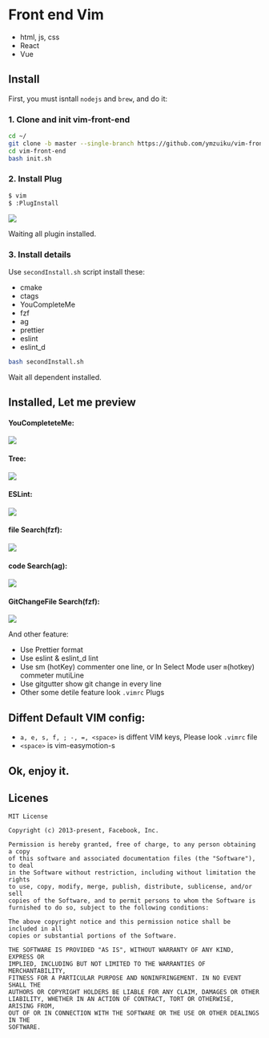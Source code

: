 # Front end Vim

- html, js, css
- React
- Vue


## Install

First, you must isntall `nodejs` and `brew`, and do it:

### 1. Clone and init vim-front-end

```sh
cd ~/
git clone -b master --single-branch https://github.com/ymzuiku/vim-front-end
cd vim-front-end
bash init.sh
```

### 2. Install Plug

```sh
$ vim
$ :PlugInstall
```

![](./img/installPlug.png)

Waiting all plugin installed.

### 3. Install details

Use `secondInstall.sh` script install these:

- cmake
- ctags
- YouCompleteMe
- fzf
- ag
- prettier
- eslint
- eslint_d

```sh
bash secondInstall.sh
```

Wait all dependent installed.

## Installed, Let me preview

#### YouCompleteteMe:

![](./img/YouCompleteMe.png)

#### Tree:

![](./img/tree.png)

#### ESLint:

![](./img/eslint.png)

#### file Search(fzf):

![](./img/fzf.png)

#### code Search(ag):

![](./img/ag.png)

#### GitChangeFile Search(fzf):

![](./img/gitfile.png)

And other feature:

- Use Prettier format
- Use eslint & eslint_d lint
- Use sm (hotKey) commenter one line, or In Select Mode user `m`(hotkey) commeter mutiLine
- Use gitgutter show git change in every line
- Other some detile feature look `.vimrc` Plugs

## Diffent Default VIM config:

- `a, e, s, f, ; -, =, <space>` is diffent VIM keys, Please look `.vimrc` file
- `<space>` is vim-easymotion-s


## Ok, enjoy it.

## Licenes

```
MIT License

Copyright (c) 2013-present, Facebook, Inc.

Permission is hereby granted, free of charge, to any person obtaining a copy
of this software and associated documentation files (the "Software"), to deal
in the Software without restriction, including without limitation the rights
to use, copy, modify, merge, publish, distribute, sublicense, and/or sell
copies of the Software, and to permit persons to whom the Software is
furnished to do so, subject to the following conditions:

The above copyright notice and this permission notice shall be included in all
copies or substantial portions of the Software.

THE SOFTWARE IS PROVIDED "AS IS", WITHOUT WARRANTY OF ANY KIND, EXPRESS OR
IMPLIED, INCLUDING BUT NOT LIMITED TO THE WARRANTIES OF MERCHANTABILITY,
FITNESS FOR A PARTICULAR PURPOSE AND NONINFRINGEMENT. IN NO EVENT SHALL THE
AUTHORS OR COPYRIGHT HOLDERS BE LIABLE FOR ANY CLAIM, DAMAGES OR OTHER
LIABILITY, WHETHER IN AN ACTION OF CONTRACT, TORT OR OTHERWISE, ARISING FROM,
OUT OF OR IN CONNECTION WITH THE SOFTWARE OR THE USE OR OTHER DEALINGS IN THE
SOFTWARE.
```

